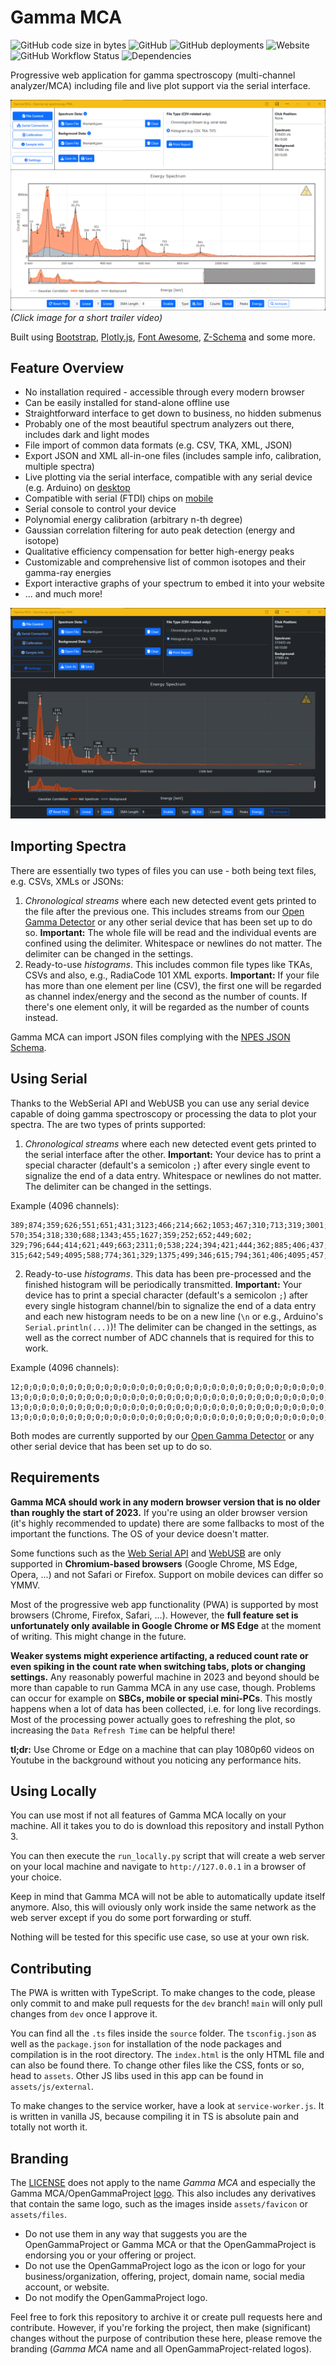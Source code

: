 # Gamma MCA

![GitHub code size in bytes](https://img.shields.io/github/languages/code-size/OpenGammaProject/Gamma-MCA?style=flat-square) ![GitHub](https://img.shields.io/github/license/OpenGammaProject/Gamma-MCA?style=flat-square) ![GitHub deployments](https://img.shields.io/github/deployments/OpenGammaProject/Gamma-MCA/github-pages?label=GitHub%20%20pages&style=flat-square) ![Website](https://img.shields.io/website?url=https%3A%2F%2Fspectrum.nuclearphoenix.xyz&style=flat-square)  ![GitHub Workflow Status](https://img.shields.io/github/actions/workflow/status/OpenGammaProject/Gamma-MCA/codeql.yml?label=CodeQL&style=flat-square) ![Dependencies](https://img.shields.io/librariesio/github/OpenGammaProject/Gamma-MCA?style=flat-square)



Progressive web application for gamma spectroscopy (multi-channel analyzer/MCA) including file and live plot support via the serial interface.

[![Example spectrum](docs/thumbnail.png)](https://www.youtube.com/watch?v=dkMhoUwDla0) _(Click image for a short trailer video)_

Built using [Bootstrap](https://github.com/twbs/bootstrap), [Plotly.js](https://github.com/plotly/plotly.js), [Font Awesome](https://github.com/FortAwesome/Font-Awesome), [Z-Schema](https://github.com/zaggino/z-schema) and some more.

## Feature Overview

* No installation required - accessible through every modern browser
* Can be easily installed for stand-alone offline use
* Straightforward interface to get down to business, no hidden submenus
* Probably one of the most beautiful spectrum analyzers out there, includes dark and light modes
* File import of common data formats (e.g. CSV, TKA, XML, JSON)
* Export JSON and XML all-in-one files (includes sample info, calibration, multiple spectra)
* Live plotting via the serial interface, compatible with any serial device (e.g. Arduino) on [desktop](https://caniuse.com/web-serial)
* Compatible with serial (FTDI) chips on [mobile](https://caniuse.com/webusb)
* Serial console to control your device
* Polynomial energy calibration (arbitrary n-th degree)
* Gaussian correlation filtering for auto peak detection (energy and isotope)
* Qualitative efficiency compensation for better high-energy peaks
* Customizable and comprehensive list of common isotopes and their gamma-ray energies
* Export interactive graphs of your spectrum to embed it into your website
* ... and much more!

![Example spectrum in dark mode](docs/thumbnail_dark.png)

## Importing Spectra

There are essentially two types of files you can use - both being text files, e.g. CSVs, XMLs or JSONs:

1. _Chronological streams_ where each new detected event gets printed to the file after the previous one. This includes streams from our [Open Gamma Detector](https://github.com/OpenGammaProject/Open-Gamma-Detector) or any other serial device that has been set up to do so. **Important:** The whole file will be read and the individual events are confined using the delimiter. Whitespace or newlines do not matter. The delimiter can be changed in the settings.
2. Ready-to-use _histograms_. This includes common file types like TKAs, CSVs and also, e.g., RadiaCode 101 XML exports. **Important:** If your file has more than one element per line (CSV), the first one will be regarded as channel index/energy and the second as the number of counts. If there's one element only, it will be regarded as the number of counts instead.

Gamma MCA can import JSON files complying with the [NPES JSON Schema](https://github.com/OpenGammaProject/NPES-JSON).

## Using Serial

Thanks to the WebSerial API and WebUSB you can use any serial device capable of doing gamma spectroscopy or processing the data to plot your spectra. The are two types of prints supported:

1. _Chronological streams_ where each new detected event gets printed to the serial interface after the other. **Important:** Your device has to print a special character (default's a semicolon `;`) after every single event to signalize the end of a data entry. Whitespace or newlines do not matter. The delimiter can be changed in the settings.

Example (4096 channels):

```text
389;874;359;626;551;651;431;3123;466;214;662;1053;467;310;713;319;3001;294;340;493;437;1836;388;
570;354;318;330;688;1343;455;1627;359;252;652;449;602;
329;796;644;414;621;449;663;2311;0;538;224;394;421;444;362;885;406;437;796;994;579;319;456;404;442;922;441;973;
315;642;549;4095;588;774;361;329;1375;499;346;615;794;361;406;4095;457;1028;468;311;321;285;435;514;585;633;670;
```

2. Ready-to-use _histograms_. This data has been pre-processed and the finished histogram will be periodically transmitted. **Important:** Your device has to print a special character (default's a semicolon `;`) after every single histogram channel/bin to signalize the end of a data entry and each new histogram needs to be on a new line (`\n` or e.g., Arduino's `Serial.println(...)`)! The delimiter can be changed in the settings, as well as the correct number of ADC channels that is required for this to work.

Example (4096 channels):

```text
12;0;0;0;0;0;0;0;0;0;0;0;0;0;0;0;0;0;0;0;0;0;0;0;0;0;0;0;0;0;0;0;0;0;0;0;0;0;0;0;0;0;0;0;0;0;0;0;0;0;0;0;0;0;0;0;0;0;0;0;0;0;0;0;0;0;0;0;0;0;0;0;0;0;0;0;0;0;0;0;0;0;0;0;0;0;0;0;0;0;0;0;0;0;0;0;0;0;0;0;0;0;0;0;0;0;0;0;0;0;0;0;0;0;0;0;0;0;0;0;0;0;0;0;0;0;0;0;0;0;0;0;0;0;0;0;0;0;0;0;0;0;0;0;0;0;0;0;0;0;0;0;1;1;1;0;0;0;0;0;0;0;0;0;0;0;0;0;0;0;0;0;0;0;0;0;0;0;0;0;0;0;0;0;0;0;0;0;0;0;1;1;0;0;0;0;0;0;0;0;0;0;0;0;3;0;3;0;4;1;1;0;2;1;1;0;0;1;1;1;1;2;1;0;2;0;0;1;2;1;0;0;0;2;1;1;1;0;1;1;0;1;1;0;0;1;0;1;0;1;0;3;3;1;0;2;0;0;1;2;1;0;0;0;1;2;1;1;0;0;1;0;0;3;0;1;2;0;0;0;0;0;2;0;0;3;2;1;0;0;2;2;0;1;2;1;1;3;3;0;0;1;2;0;0;2;1;2;2;1;2;5;2;0;3;2;1;3;3;3;0;3;2;3;1;3;0;5;4;6;3;0;2;3;1;1;1;4;0;4;3;2;2;3;1;4;3;5;3;5;4;4;4;1;8;3;1;4;2;4;1;4;4;2;2;6;3;2;1;2;1;5;3;2;2;3;3;4;3;2;4;3;3;4;5;1;3;3;5;4;1;5;3;1;4;5;3;2;4;1;6;2;3;2;2;4;4;1;2;1;2;7;3;2;4;0;3;1;2;2;5;2;1;2;3;4;2;6;2;1;2;2;2;3;1;5;5;5;1;3;2;3;5;3;2;4;1;3;2;2;2;0;2;3;0;3;2;3;4;2;4;4;0;2;0;3;3;3;3;2;0;1;1;2;4;4;3;1;2;0;2;2;3;4;1;4;1;1;1;3;2;1;5;4;0;1;0;2;0;3;1;2;5;0;0;0;4;5;3;1;2;0;2;6;3;2;2;2;4;0;0;1;2;3;5;4;2;3;0;2;2;2;3;1;0;0;0;1;2;1;0;1;2;3;1;3;2;2;0;4;0;4;7;0;1;0;3;1;1;1;1;2;1;0;1;2;1;2;1;1;2;0;3;3;0;2;3;0;1;2;2;0;2;0;0;3;2;1;2;0;0;0;0;2;4;1;0;2;1;1;1;1;3;3;1;2;3;4;0;3;4;0;1;1;1;1;0;0;1;2;1;3;0;1;3;0;2;0;0;0;0;0;0;1;2;2;1;2;0;1;0;1;1;3;3;1;1;1;0;2;2;1;1;1;0;0;1;0;0;2;2;1;1;1;1;2;0;2;0;2;1;2;0;1;1;0;0;0;0;0;0;1;1;0;1;0;2;2;2;0;0;2;2;2;1;0;3;2;1;0;1;1;2;1;2;1;1;1;1;0;2;0;1;2;0;0;1;0;0;0;1;0;3;0;0;1;0;1;1;2;1;0;0;0;2;0;0;1;1;1;0;2;0;0;1;0;0;3;0;1;0;1;0;2;0;0;3;1;1;1;0;2;1;0;1;0;0;0;1;0;1;2;0;0;1;0;0;0;1;0;0;0;0;0;0;0;0;0;0;1;1;1;0;3;1;0;2;0;2;0;0;1;0;2;1;0;0;0;0;0;1;2;0;0;0;0;2;0;2;1;1;1;1;0;0;0;1;2;0;0;0;0;1;0;2;0;0;0;0;0;0;0;0;0;1;0;0;0;1;2;3;0;0;0;0;0;0;0;0;1;0;1;0;0;0;0;0;0;0;0;1;0;0;0;1;0;1;1;0;1;0;0;0;0;0;1;0;0;0;0;0;0;0;1;2;0;0;0;1;1;0;0;1;1;0;0;0;0;0;0;1;1;0;0;1;0;1;0;0;0;0;0;1;0;0;1;0;0;0;0;0;0;0;0;0;0;0;0;1;0;0;0;0;0;0;0;0;2;1;0;0;0;0;0;0;1;0;0;0;0;0;0;0;0;0;0;0;1;0;0;0;0;1;1;0;0;0;0;0;0;0;0;0;0;0;0;0;0;0;0;0;0;1;0;1;1;1;0;1;0;0;0;0;0;0;0;1;0;0;1;0;0;0;0;0;0;0;0;0;0;0;0;1;0;0;0;1;0;1;0;0;0;0;0;0;0;0;0;0;0;0;0;0;0;0;0;1;0;0;0;0;0;0;1;0;1;0;1;1;0;0;0;0;0;0;0;0;1;2;1;0;1;0;0;0;0;0;0;0;1;0;0;0;1;0;0;0;0;1;0;1;0;0;0;0;0;0;0;0;0;0;3;0;0;0;1;0;0;1;0;0;1;0;0;0;0;0;1;1;0;0;1;0;0;0;0;0;0;0;0;0;0;0;0;0;0;0;0;0;0;1;1;0;0;0;0;0;0;0;0;0;1;0;0;0;0;0;0;0;0;0;0;1;0;0;0;0;0;0;0;0;0;0;0;0;0;0;0;0;0;0;0;0;0;0;1;0;0;0;0;0;0;0;0;0;0;0;2;0;0;0;0;0;0;0;1;0;0;1;0;0;0;0;0;0;0;0;0;0;0;1;0;0;0;0;0;0;0;0;0;0;0;0;0;0;0;0;0;0;0;0;0;0;0;0;0;0;0;0;1;0;0;0;0;0;0;0;0;0;0;1;0;0;0;0;0;0;0;0;0;0;0;1;0;0;0;0;0;0;1;0;0;0;0;0;1;0;1;0;0;0;0;0;0;0;0;0;0;0;0;0;0;0;0;0;1;0;0;0;0;1;0;0;0;0;0;0;0;0;0;0;0;0;1;1;0;0;1;0;1;0;0;0;0;0;0;0;0;0;0;0;0;0;1;0;0;0;0;0;0;0;0;0;0;0;0;0;0;0;0;0;0;0;0;0;0;0;0;1;0;0;0;0;0;0;1;0;0;0;0;0;0;0;0;0;0;1;0;0;0;0;0;0;0;1;0;0;0;0;0;0;0;0;0;0;0;0;1;0;0;0;0;0;0;0;0;0;0;0;0;0;0;0;0;0;0;0;0;0;0;0;0;0;0;0;0;0;0;0;1;0;0;1;0;0;0;0;1;0;0;0;0;0;0;0;0;0;0;0;1;0;0;0;0;0;1;0;0;0;0;0;0;0;0;0;0;0;0;0;0;0;0;0;1;0;0;0;0;0;0;0;0;1;0;0;0;0;0;0;0;0;0;0;0;0;0;0;0;0;0;0;0;0;0;0;2;1;0;0;0;1;0;0;0;0;0;0;0;0;0;0;0;1;0;0;0;1;0;0;0;0;0;0;0;0;0;0;0;0;0;0;0;0;0;0;0;0;0;0;0;0;0;0;0;1;0;0;0;0;0;0;0;0;0;0;0;0;0;0;0;0;0;0;0;0;1;0;0;0;1;0;0;0;1;0;0;0;0;0;0;0;0;0;0;0;0;1;0;0;0;0;0;0;0;0;0;0;0;0;0;0;0;0;0;0;0;0;1;0;0;0;0;0;0;0;0;0;0;0;0;0;0;0;0;1;0;0;0;0;0;0;0;0;0;0;0;0;0;0;0;0;0;0;0;0;0;0;0;0;0;0;0;0;0;0;0;0;0;0;0;0;0;0;0;0;0;0;0;0;0;0;0;0;1;0;0;0;0;0;0;0;0;0;1;0;0;0;0;0;0;0;0;0;0;0;0;0;0;0;0;0;0;0;0;0;0;0;0;0;0;0;0;0;0;0;0;0;0;0;0;0;0;0;0;0;0;0;0;0;0;0;0;1;1;0;1;0;0;1;0;0;0;0;0;0;0;0;0;0;0;0;0;0;0;0;0;0;0;0;1;0;0;0;0;0;0;0;0;0;0;0;0;0;0;0;0;0;0;0;0;0;0;0;0;0;0;0;0;0;0;0;0;0;0;0;1;0;0;0;0;1;0;0;0;0;0;0;0;0;0;0;0;0;0;0;0;1;0;0;0;0;0;0;0;0;0;0;0;0;0;0;0;0;0;0;0;0;0;0;0;0;0;0;0;2;0;0;0;0;0;0;0;0;0;0;0;0;0;0;0;0;0;0;0;0;0;0;0;0;0;0;0;0;0;0;0;0;0;0;0;0;0;1;0;0;0;0;0;0;1;0;0;0;0;0;0;0;0;0;0;0;0;0;1;0;0;0;0;0;0;0;1;0;0;1;0;0;0;0;0;0;0;0;0;0;0;0;0;0;0;0;0;0;0;0;0;0;0;0;0;0;1;0;0;0;0;0;0;0;0;0;0;0;0;0;0;0;0;0;0;0;0;0;0;0;0;0;0;0;0;0;0;0;0;0;0;0;0;0;0;0;0;0;1;0;0;0;0;0;0;0;0;0;0;0;0;0;0;0;0;0;0;0;0;0;0;0;0;0;0;0;0;0;0;0;0;0;0;0;0;0;0;0;0;0;0;0;0;0;0;0;0;0;0;0;0;0;0;0;0;0;0;0;0;0;0;0;0;0;0;0;0;0;0;0;0;0;0;0;0;0;0;0;0;0;0;0;0;0;0;0;0;0;0;1;0;0;0;0;0;0;0;0;0;0;0;0;0;0;0;0;0;0;0;0;1;0;0;0;0;0;0;0;0;0;0;0;0;0;0;0;0;0;0;0;0;0;0;0;0;0;0;0;0;0;0;0;0;0;0;0;0;0;1;0;0;0;0;0;0;0;0;0;0;0;0;0;0;0;0;0;1;0;0;0;1;0;0;0;0;0;0;0;0;0;0;0;0;0;0;0;0;0;0;0;0;0;1;0;0;0;0;0;0;0;0;0;0;0;0;0;0;0;0;0;0;1;0;0;0;0;0;0;0;0;0;1;0;0;0;0;0;0;0;0;0;0;0;0;0;0;0;0;0;0;0;0;0;1;0;1;0;0;0;0;0;0;0;0;0;0;0;0;0;0;0;0;0;0;0;0;0;0;0;0;0;0;0;0;0;0;0;0;0;0;0;0;0;0;0;0;0;0;0;0;0;0;0;0;0;0;0;0;0;0;0;0;0;0;0;0;1;0;0;0;0;0;0;0;0;0;0;0;0;0;0;0;0;0;0;0;0;0;0;0;0;0;0;0;0;0;0;0;0;0;0;0;0;0;0;0;0;1;0;0;0;0;0;0;0;0;0;0;0;0;0;0;0;0;0;0;0;0;0;0;0;0;0;0;0;0;0;0;0;0;0;0;0;0;0;0;1;0;0;0;0;0;0;0;0;0;0;0;0;0;0;0;0;0;0;0;0;0;0;0;0;0;0;0;0;0;0;0;0;0;0;0;0;0;0;0;0;0;0;0;0;0;0;0;0;1;0;0;0;0;0;0;0;0;0;0;0;0;0;0;0;0;1;0;0;0;0;0;0;0;0;0;0;0;0;0;0;0;0;0;0;0;0;0;0;0;0;1;0;0;0;0;0;0;1;0;0;0;0;0;0;0;0;0;0;0;0;0;0;0;0;0;0;0;0;0;0;0;0;0;0;0;0;0;0;0;0;0;1;0;0;0;0;0;0;0;0;0;0;0;0;0;0;0;0;0;0;0;0;0;0;0;0;0;0;0;0;0;0;0;0;0;0;0;0;0;0;0;0;0;0;0;0;0;0;0;0;0;0;0;0;0;0;0;0;0;0;0;0;0;0;0;0;0;0;0;0;0;0;0;0;0;0;0;0;0;0;0;0;0;1;0;0;0;0;0;0;0;0;0;0;0;0;0;0;0;0;0;0;0;0;0;0;0;0;0;0;0;0;0;0;0;0;0;0;0;0;0;0;0;0;0;0;0;0;0;0;0;0;0;0;0;0;0;0;0;0;0;0;0;0;0;0;0;0;0;0;0;0;0;0;0;0;0;0;0;0;0;0;0;0;1;0;0;0;0;0;0;0;0;0;0;0;1;0;0;0;0;0;0;0;0;0;0;0;0;0;0;0;0;0;0;0;0;0;0;0;0;0;0;0;0;0;0;0;0;0;0;0;1;0;0;0;0;0;0;0;0;0;0;0;0;0;0;0;0;0;0;0;0;0;0;0;0;0;0;0;0;0;0;0;0;0;0;0;0;0;0;0;0;0;0;0;0;0;0;0;0;0;0;0;0;0;0;0;0;0;0;0;0;0;0;0;0;0;0;0;0;0;0;0;0;0;0;0;0;0;0;0;0;0;0;0;0;0;0;0;0;0;0;0;0;0;0;0;0;0;0;0;0;0;0;0;0;0;0;0;0;0;0;0;0;0;0;0;0;0;0;0;0;0;0;0;0;0;0;0;0;0;0;0;0;0;0;0;0;0;0;0;0;0;0;0;0;0;0;0;0;0;0;0;0;0;0;0;0;0;1;0;0;0;0;0;0;0;0;0;0;0;0;0;0;1;0;0;0;0;0;0;0;0;0;0;0;0;0;0;0;0;0;0;0;0;0;0;0;0;0;0;0;0;0;0;0;0;0;0;0;0;0;1;0;0;0;0;0;0;0;0;0;0;0;0;0;0;0;0;0;0;0;0;0;0;0;0;0;0;0;0;0;1;0;0;0;0;0;0;0;0;0;0;0;0;0;0;0;0;0;0;0;0;0;0;0;0;0;1;0;0;0;0;0;0;0;0;0;0;1;0;0;0;0;0;0;0;0;0;0;0;0;0;0;0;0;0;0;0;0;0;0;0;0;0;0;0;0;0;0;0;0;0;0;0;0;0;0;0;0;0;0;0;0;0;0;0;0;0;0;0;0;0;0;0;0;0;0;0;0;0;0;0;0;0;0;0;0;0;0;0;0;0;0;0;0;0;0;0;0;0;0;0;0;0;0;0;0;0;0;0;0;0;0;0;0;0;0;0;0;0;0;0;0;0;0;0;0;0;0;2;0;0;0;0;0;0;0;0;0;0;0;0;0;0;0;0;0;0;0;0;0;0;0;0;0;0;0;0;0;0;0;0;0;0;0;0;0;0;0;0;0;0;0;0;0;0;0;0;0;0;0;0;0;0;0;0;0;0;0;0;0;0;0;0;0;0;0;0;0;0;0;0;0;0;0;0;0;0;0;0;0;0;0;0;0;0;0;0;0;0;0;0;0;0;0;0;0;0;0;0;0;0;0;0;0;0;0;0;0;1;0;0;0;0;0;0;0;0;0;0;0;0;0;0;0;0;0;0;0;0;0;0;0;0;0;0;0;0;0;0;0;0;0;0;0;0;0;0;0;0;0;0;0;0;0;0;0;0;0;0;0;0;0;0;0;0;0;0;0;0;0;0;0;0;0;0;0;0;0;0;0;0;0;0;0;0;0;0;0;0;0;0;0;0;0;0;0;0;0;0;0;0;0;0;0;0;0;0;0;0;0;0;0;0;0;0;0;0;0;0;0;0;0;0;0;0;0;0;0;0;0;0;0;0;0;0;0;0;0;0;0;0;0;0;0;0;0;0;0;0;0;0;0;0;0;0;0;0;0;0;0;0;0;0;0;0;0;0;0;0;0;0;0;0;0;0;0;0;0;0;0;0;0;0;0;0;0;0;0;0;0;0;0;0;0;0;0;0;0;0;0;0;0;0;0;0;0;0;0;0;0;0;0;0;0;0;0;0;0;0;0;0;0;0;0;0;0;0;0;0;0;0;0;0;0;0;0;0;0;0;0;0;0;0;0;0;0;0;0;0;0;0;0;0;0;0;0;0;0;0;0;0;0;0;0;0;0;0;0;0;0;0;0;0;0;0;0;0;0;0;0;0;0;0;0;0;0;0;0;0;0;0;0;0;0;0;0;0;0;0;0;0;0;0;0;0;0;0;0;0;0;0;0;0;0;0;0;0;0;0;0;0;0;0;0;0;0;0;0;0;0;0;0;0;0;0;0;0;0;0;0;0;0;0;0;0;0;0;0;0;0;0;0;0;0;0;0;0;0;0;0;0;0;0;0;0;0;0;0;0;0;0;0;0;0;0;0;0;0;0;0;0;0;0;0;0;0;0;0;0;0;0;0;0;0;0;0;0;0;0;0;0;0;0;0;0;0;0;0;0;0;0;0;0;0;0;0;0;0;0;0;0;0;0;0;0;0;0;0;0;0;0;0;0;0;0;0;0;0;0;0;0;0;0;0;0;0;0;0;0;0;0;0;0;0;0;0;0;0;0;0;0;0;0;0;0;0;0;0;0;0;0;0;0;0;0;0;0;0;0;0;0;0;0;0;0;0;0;0;0;0;0;0;0;0;0;0;0;0;0;0;0;0;0;0;0;0;0;0;0;0;0;0;0;0;0;0;0;0;0;0;0;0;0;0;0;0;0;0;0;0;0;0;0;0;0;0;0;0;0;0;0;0;0;0;0;0;0;0;0;0;0;0;0;0;0;0;0;0;0;0;0;0;0;0;0;0;0;0;0;0;0;0;0;0;0;0;0;0;0;0;0;0;0;0;0;0;0;0;0;0;0;0;0;0;0;0;0;0;0;0;0;0;0;0;0;0;0;0;0;0;0;0;0;0;0;0;0;0;0;0;0;0;0;0;0;0;0;0;0;0;0;0;0;0;0;0;0;0;0;0;0;0;0;0;0;0;0;0;0;0;0;0;0;0;0;0;0;0;0;0;0;0;0;0;0;0;0;0;0;0;0;0;0;0;0;0;0;0;0;0;0;0;0;0;0;0;0;0;0;0;0;0;0;0;0;0;0;0;0;0;0;0;0;0;0;0;0;0;0;0;0;0;0;0;0;0;0;0;0;0;0;0;0;0;0;0;0;0;0;0;0;0;0;0;0;0;0;0;0;0;0;0;0;0;0;0;0;0;0;0;0;0;0;0;0;0;0;0;0;0;0;0;0;0;0;0;0;1;0;0;0;0;0;0;0;0;0;0;0;0;0;0;0;0;0;0;0;0;0;0;0;0;0;0;0;0;0;0;0;0;0;0;0;0;0;0;0;0;0;0;0;0;0;0;0;0;0;0;0;0;0;0;0;0;0;0;0;0;0;0;0;0;0;0;0;0;0;0;0;0;0;0;0;0;0;0;0;0;0;0;0;0;0;0;0;0;0;0;0;0;0;0;0;0;0;0;0;0;0;0;4;
13;0;0;0;0;0;0;0;0;0;0;0;0;0;0;0;0;0;0;0;0;0;0;0;0;0;0;0;0;0;0;0;0;0;0;0;0;0;0;0;0;0;0;0;0;0;0;0;0;0;0;0;0;0;0;0;0;0;0;0;0;0;0;0;0;0;0;0;0;0;0;0;0;0;0;0;0;0;0;0;0;0;0;0;0;0;0;0;0;0;0;0;0;0;0;0;0;0;0;0;0;0;0;0;0;0;0;0;0;0;0;0;0;0;0;0;0;0;0;0;0;0;0;0;0;0;0;0;0;0;0;0;0;0;0;0;0;0;0;0;0;0;0;0;0;0;0;0;0;0;0;0;1;1;1;0;0;0;0;0;0;0;0;0;0;0;0;0;0;0;0;0;0;0;0;0;0;0;0;0;0;0;0;0;0;0;0;0;0;0;1;1;0;0;0;0;0;0;0;0;0;0;0;0;3;0;3;0;4;1;1;0;2;1;1;0;0;1;1;1;1;2;1;0;2;0;0;1;2;1;0;0;0;2;1;1;1;0;1;1;0;1;1;0;0;1;0;1;0;1;0;3;3;1;0;2;0;0;1;2;1;0;0;0;1;2;1;1;0;0;1;0;0;3;0;1;2;0;0;0;0;0;3;0;0;3;2;1;0;0;2;2;0;1;2;1;1;4;3;0;0;1;2;0;0;2;1;2;3;1;2;5;2;0;3;2;1;3;3;3;0;3;2;3;1;3;0;5;4;6;3;0;2;3;1;1;1;4;0;4;3;2;2;3;1;4;3;5;3;5;4;4;4;1;8;3;1;4;2;4;1;4;4;2;2;7;3;2;1;2;1;5;3;2;2;3;3;4;3;2;4;3;3;4;5;1;3;3;5;4;1;5;3;1;4;5;3;2;4;1;6;2;3;2;3;4;4;1;2;1;2;8;3;2;4;0;3;1;2;2;5;2;1;2;3;4;2;6;2;1;2;2;2;3;1;5;5;5;1;3;3;3;5;3;2;4;1;3;2;2;2;0;2;3;0;3;2;3;4;2;4;4;0;2;0;3;3;3;3;2;1;1;1;2;4;4;3;1;2;0;2;2;3;4;1;4;1;1;1;3;2;1;5;4;0;1;0;2;0;3;1;2;5;0;0;0;4;5;3;3;2;0;2;6;3;2;2;2;4;0;0;1;2;3;5;4;2;3;0;2;2;2;3;1;0;0;0;1;2;1;0;1;2;3;1;3;2;2;0;4;0;4;8;0;1;0;3;1;1;1;1;2;1;0;1;2;2;2;1;1;2;0;3;3;0;2;3;0;2;2;2;0;2;0;0;3;2;1;2;0;0;0;0;2;4;1;0;2;1;1;1;1;3;3;1;2;3;4;0;3;4;0;1;1;1;1;0;0;1;2;1;3;0;1;3;0;2;0;0;0;0;0;0;1;2;2;1;2;0;1;0;1;1;3;3;1;1;1;0;2;2;1;1;1;0;0;1;0;0;2;2;1;1;1;1;2;0;2;0;2;1;2;0;1;1;0;0;0;0;0;0;1;1;0;1;0;2;2;2;0;0;2;2;2;1;0;3;2;1;0;1;1;2;1;2;1;1;1;1;0;2;0;1;2;0;0;1;0;0;0;1;0;3;0;0;1;0;1;1;2;1;0;0;0;2;0;0;1;1;1;0;2;0;0;1;0;0;3;0;1;0;1;0;2;0;0;3;1;1;1;0;2;1;0;1;0;0;0;1;0;1;2;0;0;1;0;0;0;1;0;0;0;0;0;0;0;0;0;0;1;1;1;0;3;1;0;2;0;2;0;0;1;0;2;1;0;0;0;0;0;1;2;0;0;0;0;3;0;2;1;1;1;1;0;0;0;1;2;0;0;0;0;1;0;2;0;0;0;0;0;0;0;0;0;1;0;0;0;1;2;3;0;0;0;0;0;0;0;0;1;0;1;0;0;0;0;0;0;0;0;1;0;0;0;1;0;1;1;0;1;0;0;0;0;0;1;0;0;0;0;0;0;0;1;2;0;0;0;1;1;0;0;1;1;0;0;0;0;0;0;1;1;0;0;1;0;1;0;0;0;0;0;1;0;0;1;0;0;0;0;0;0;0;0;0;0;0;0;1;0;0;0;0;0;0;0;0;2;1;0;0;0;0;0;0;1;0;0;0;0;0;0;0;0;0;0;0;1;0;0;0;0;1;1;0;0;0;0;0;0;0;0;0;0;1;0;0;0;0;0;0;0;1;0;1;1;1;0;1;0;0;0;0;0;0;0;1;0;0;1;0;0;0;0;0;0;0;0;0;0;0;0;1;0;0;0;1;0;1;0;0;0;0;0;0;0;0;0;0;0;0;0;0;0;0;0;1;0;0;0;0;0;0;1;0;1;0;1;1;0;0;0;0;0;0;0;0;1;2;1;0;1;0;0;0;0;0;0;0;1;0;0;0;1;0;0;0;0;1;0;1;0;0;0;0;0;0;0;0;0;0;3;0;0;0;1;0;0;1;0;0;1;0;0;0;0;0;1;1;0;0;1;0;0;0;0;0;0;0;0;0;0;0;0;0;0;0;0;0;0;1;1;0;0;0;0;0;0;0;0;0;1;0;0;0;0;0;0;0;0;0;0;1;0;0;0;0;0;0;0;0;0;0;0;0;0;0;0;0;0;0;0;0;0;0;1;0;0;0;0;0;1;0;0;0;0;0;2;0;0;0;0;0;0;0;1;0;0;1;0;0;0;0;0;0;0;0;0;0;0;1;0;0;0;0;0;0;0;0;0;0;0;0;0;0;0;0;0;0;0;0;0;0;0;0;0;0;0;0;1;0;0;0;0;0;0;0;0;0;0;1;0;0;0;0;0;0;0;0;0;0;0;1;0;0;0;0;0;0;1;0;0;0;0;0;1;0;1;0;0;0;0;0;0;0;0;0;0;0;0;0;0;0;0;0;1;0;0;0;0;1;0;0;0;0;0;0;0;0;0;0;0;0;1;1;0;0;1;0;1;0;0;0;0;0;0;0;0;0;0;0;0;0;1;0;0;0;0;0;0;0;0;0;0;0;0;0;0;0;0;0;0;0;0;0;0;0;0;1;0;0;0;0;0;0;1;0;0;0;0;0;0;0;0;0;0;1;0;0;0;0;0;0;0;1;0;0;0;0;0;0;0;0;0;0;0;0;1;0;0;0;0;0;0;0;0;0;0;0;0;0;0;0;0;0;0;0;0;0;0;0;0;0;0;0;0;0;0;0;1;0;0;1;0;0;0;0;1;0;0;0;0;0;0;0;0;0;0;0;1;0;0;0;0;0;1;1;0;0;0;0;0;0;0;0;0;0;0;0;0;0;0;0;1;0;0;0;0;0;0;0;0;1;0;0;0;0;0;0;0;0;0;0;0;0;0;0;0;0;0;0;0;0;0;0;2;1;0;0;0;1;0;0;0;0;0;0;0;0;0;0;0;1;0;0;0;1;0;0;0;0;0;0;0;0;0;0;0;0;0;0;0;0;0;0;0;0;0;0;0;0;0;0;0;1;0;0;0;0;0;0;0;0;0;0;0;0;0;0;0;0;0;0;0;0;1;0;0;0;1;0;0;0;1;0;0;0;0;0;0;0;0;0;0;0;0;1;0;0;0;0;0;0;0;0;0;0;0;0;0;0;0;0;0;0;0;0;1;0;0;0;0;0;0;0;0;0;0;0;0;0;0;0;0;1;0;0;0;0;0;0;0;0;0;0;0;0;0;0;0;0;0;0;0;0;0;0;0;0;0;0;0;0;0;0;0;0;0;0;0;0;0;0;0;0;0;0;0;0;0;0;0;0;1;0;0;0;0;0;0;0;0;0;1;0;0;0;0;0;0;0;0;0;0;0;0;0;0;0;0;0;0;0;0;0;0;0;0;0;0;0;0;0;0;0;0;0;0;0;0;0;0;0;0;0;0;0;0;0;0;0;0;1;1;0;1;0;0;1;0;0;0;0;0;0;0;0;0;0;0;0;0;0;0;0;0;0;0;0;1;0;0;0;0;0;0;0;0;0;0;0;0;0;0;0;0;0;0;0;0;0;0;0;0;0;0;0;0;0;0;0;0;0;0;0;1;0;0;0;0;1;0;0;0;0;0;0;0;0;0;0;0;0;0;0;0;1;0;0;0;0;0;0;0;0;0;0;0;0;0;0;0;0;0;0;0;0;0;0;0;0;0;0;0;2;0;0;0;0;0;0;0;0;0;0;0;0;0;0;0;0;0;0;0;0;0;0;0;0;0;0;0;0;0;0;0;0;0;0;0;0;0;1;0;0;0;0;0;0;1;0;0;0;0;0;0;0;0;0;0;0;0;0;1;0;0;0;0;0;0;0;1;0;0;1;0;0;0;0;0;0;0;0;0;0;0;0;0;0;0;0;0;0;0;0;0;0;0;0;0;0;1;0;0;0;0;0;0;0;0;0;0;0;0;0;0;0;0;0;0;0;0;0;0;0;0;0;0;0;0;0;0;0;0;0;0;0;0;0;0;0;0;0;1;0;0;0;0;0;0;0;0;0;0;0;0;0;0;0;0;0;0;0;0;0;0;0;0;0;0;0;0;0;0;0;0;0;0;0;0;0;0;0;0;0;0;0;0;0;0;0;0;0;0;0;0;0;0;0;0;0;0;0;0;0;0;0;0;0;0;0;0;0;0;0;0;0;0;0;0;0;0;0;0;0;0;0;0;0;0;0;0;0;0;1;0;0;0;0;0;0;0;0;0;0;0;0;0;0;0;0;0;0;0;0;1;0;0;0;0;0;0;0;0;0;0;0;0;0;0;0;0;0;0;0;0;0;0;0;0;0;0;0;0;0;0;0;0;0;0;0;0;0;1;0;0;0;0;0;0;0;0;0;0;0;0;0;0;0;0;0;1;0;0;0;1;0;0;0;0;0;0;0;0;0;0;0;0;0;0;0;0;0;0;0;0;0;1;0;0;0;0;0;0;0;0;0;0;0;0;0;0;0;0;0;0;1;0;0;0;0;0;0;0;0;0;1;0;0;0;0;0;0;0;0;0;0;0;0;0;0;0;0;0;0;0;0;0;1;0;1;0;0;0;0;0;0;0;0;0;0;0;0;0;0;0;0;0;0;0;0;0;0;0;0;0;0;0;0;0;0;0;0;0;0;0;0;0;0;0;0;0;0;0;0;0;0;0;0;0;0;0;0;0;0;0;0;0;0;0;0;1;0;0;0;0;0;0;0;0;0;0;0;0;0;0;0;0;0;0;0;0;0;0;0;0;0;0;0;0;0;0;1;0;0;0;0;0;0;0;0;0;1;0;0;0;0;0;0;0;0;0;0;0;0;0;0;0;0;0;0;0;0;0;0;0;0;0;0;0;0;0;0;0;0;0;0;0;0;0;0;1;0;0;0;0;0;0;0;0;0;0;0;0;0;0;0;0;0;0;0;0;0;0;0;0;0;0;0;0;0;0;0;0;0;0;0;0;0;0;0;0;0;0;0;0;0;0;0;0;1;0;0;0;0;0;0;0;0;0;0;0;0;0;0;0;0;1;0;0;0;0;0;0;0;0;0;0;0;0;0;0;0;0;0;0;0;0;0;0;0;0;1;0;0;0;0;0;0;1;0;0;0;0;0;0;0;0;0;0;0;0;0;0;0;0;0;0;0;0;0;0;0;0;0;0;0;0;0;0;1;0;0;1;0;0;0;0;0;0;0;0;0;0;0;0;0;0;0;0;0;0;0;0;0;0;0;0;0;0;0;0;0;0;0;0;0;0;0;0;0;0;0;0;0;0;0;0;0;0;0;0;0;0;0;0;0;0;0;0;0;0;0;0;0;0;0;0;0;0;0;0;0;0;0;0;0;0;0;0;0;0;0;0;0;1;0;0;0;0;0;0;0;0;0;0;0;0;0;0;0;0;0;0;0;0;0;0;0;0;0;0;0;0;0;0;0;0;0;0;0;0;0;0;0;0;0;0;0;0;0;0;0;0;0;0;0;0;0;0;0;0;0;0;0;0;0;0;0;0;0;0;0;0;0;0;0;0;0;0;0;0;0;0;0;0;1;0;0;0;0;0;0;0;0;0;0;0;1;0;0;0;0;0;0;0;0;0;0;0;0;0;0;0;0;0;0;0;0;0;0;0;0;0;0;0;0;0;0;0;0;0;0;0;1;0;0;0;0;0;0;0;0;0;0;0;0;0;0;0;0;0;0;0;0;0;0;0;0;0;0;0;0;0;0;0;0;0;0;0;0;0;0;0;0;0;0;0;0;0;0;0;0;0;0;0;0;0;0;0;0;0;0;0;0;0;0;0;0;0;0;0;0;0;0;0;0;0;0;0;0;0;0;0;0;0;0;0;0;0;0;0;0;0;0;0;0;0;0;0;0;0;0;0;0;0;0;0;0;0;0;0;0;0;0;0;0;0;0;0;0;0;0;0;0;0;0;0;0;0;0;0;0;0;0;0;0;0;0;0;0;0;0;0;0;0;0;0;0;0;0;0;0;0;0;0;0;0;0;0;0;0;1;0;0;0;0;0;0;0;0;0;0;0;0;0;0;1;0;0;0;0;0;0;0;0;0;0;0;0;0;0;0;0;0;0;0;0;0;0;0;0;0;0;0;0;0;0;0;0;0;0;0;0;0;1;0;0;0;0;0;0;0;0;0;0;0;0;0;0;0;0;0;0;0;0;0;0;0;0;0;0;0;0;0;1;0;0;0;0;0;0;0;0;0;0;0;0;0;0;0;0;0;0;0;0;0;0;0;0;0;1;0;0;0;0;0;0;0;0;0;0;1;0;0;0;0;0;0;0;0;0;0;0;0;0;0;0;0;0;0;0;0;0;0;0;0;0;0;0;0;0;0;0;0;0;0;0;0;0;0;0;0;0;0;0;0;0;0;0;0;0;0;0;0;0;0;0;0;0;0;0;0;0;0;0;0;0;0;0;0;0;0;0;0;0;0;0;0;0;0;0;0;0;0;0;0;0;0;0;0;0;0;0;0;0;0;0;0;0;0;0;0;0;0;0;0;0;0;0;0;0;0;2;0;0;0;0;0;0;0;0;0;0;0;0;0;0;0;0;0;0;0;0;0;0;0;0;0;0;0;0;0;0;0;0;0;0;0;0;0;0;0;0;0;0;0;0;0;0;0;0;0;0;0;0;0;0;0;0;0;0;0;0;0;0;0;0;0;0;0;0;0;0;0;0;0;0;0;0;0;0;0;0;0;0;0;0;0;0;0;0;0;0;0;0;0;0;0;0;0;0;0;0;0;0;0;0;0;0;0;0;0;1;0;0;0;0;0;0;0;0;0;0;0;0;0;0;0;0;0;0;0;0;0;0;0;0;0;0;0;0;0;0;0;0;0;0;0;0;0;0;0;0;0;0;0;0;0;0;0;0;0;0;0;0;0;0;0;0;0;0;0;0;0;0;0;0;0;0;0;0;0;0;0;0;0;0;0;0;0;0;0;0;0;0;0;0;0;0;0;0;0;0;0;0;0;0;0;0;0;0;0;0;0;0;0;0;0;0;0;0;0;0;0;0;0;0;0;0;0;0;0;0;0;0;0;0;0;0;0;0;0;0;0;0;0;0;0;0;0;0;0;0;0;0;0;0;0;0;0;0;0;0;0;0;0;0;0;0;0;0;0;0;0;0;0;0;0;0;0;0;0;0;0;0;0;0;0;0;0;0;0;0;0;0;0;0;0;0;0;0;0;0;0;0;0;0;0;0;0;0;0;0;0;0;0;0;0;0;0;0;0;0;0;0;0;0;0;0;0;0;0;0;0;0;0;0;0;0;0;0;0;0;0;0;0;0;0;0;0;0;0;0;0;0;0;0;0;0;0;0;0;0;0;0;0;0;0;0;0;0;0;0;0;0;0;0;0;0;0;0;0;0;0;0;0;0;0;0;0;0;0;0;0;0;0;0;0;0;0;0;0;0;0;0;0;0;0;0;0;0;0;0;0;0;0;0;0;0;0;0;0;0;0;0;0;0;0;0;0;0;0;0;0;0;0;0;0;0;0;0;0;0;0;0;0;0;0;0;0;0;0;0;0;0;0;0;0;0;0;0;0;0;0;0;0;0;0;0;0;0;0;0;0;0;0;0;0;0;0;0;0;0;0;0;0;0;0;0;0;0;0;0;0;0;0;0;0;0;0;0;0;0;0;0;0;0;0;0;0;0;0;0;0;0;0;0;0;0;0;0;0;0;0;0;0;0;0;0;0;0;0;0;0;0;0;0;0;0;0;0;0;0;0;0;0;0;0;0;0;0;0;0;0;0;0;0;0;0;0;0;0;0;0;0;0;0;0;0;0;0;0;0;0;0;0;0;0;0;0;0;0;0;0;0;0;0;0;0;0;0;0;0;0;0;0;0;0;0;0;0;0;0;0;0;0;0;0;0;0;0;0;0;0;0;0;0;0;0;0;0;0;0;0;0;0;0;0;0;0;0;0;0;0;0;0;0;0;0;0;0;0;0;0;0;0;0;0;0;0;0;0;0;0;0;0;0;0;0;0;0;0;0;0;0;0;0;0;0;0;0;0;0;0;0;0;0;0;0;0;0;0;0;0;0;0;0;0;0;0;0;0;0;0;0;0;0;0;0;0;0;0;0;0;0;0;0;0;0;0;0;0;0;0;0;0;0;0;0;0;0;0;0;0;0;0;0;0;0;0;0;0;0;0;0;0;0;0;0;0;0;0;0;0;0;0;0;0;0;0;0;0;0;0;0;0;0;0;0;0;0;0;0;0;0;0;0;0;0;0;0;0;0;0;0;0;0;0;0;0;0;0;0;0;0;0;0;0;0;0;0;0;0;0;0;0;0;0;0;0;0;0;0;0;0;0;0;0;0;0;0;0;0;0;0;0;0;0;0;0;0;0;0;0;0;0;0;0;0;0;0;0;0;0;0;0;0;0;0;0;0;0;0;0;0;0;0;0;0;0;0;0;0;0;0;0;0;0;0;0;0;0;0;0;0;0;0;0;0;0;0;1;0;0;0;0;0;0;0;0;0;0;0;0;0;0;0;0;0;0;0;0;0;0;0;0;0;0;0;0;0;0;0;0;0;0;0;0;0;0;0;0;0;0;0;0;0;0;0;0;0;0;0;0;0;0;0;0;0;0;0;0;0;0;0;0;0;0;0;0;0;0;0;0;0;0;0;0;0;0;0;0;0;0;0;0;0;0;0;0;0;0;0;0;0;0;0;0;0;0;0;0;0;0;4;
13;0;0;0;0;0;0;0;0;0;0;0;0;0;0;0;0;0;0;0;0;0;0;0;0;0;0;0;0;0;0;0;0;0;0;0;0;0;0;0;0;0;0;0;0;0;0;0;0;0;0;0;0;0;0;0;0;0;0;0;0;0;0;0;0;0;0;0;0;0;0;0;0;0;0;0;0;0;0;0;0;0;0;0;0;0;0;0;0;0;0;0;0;0;0;0;0;0;0;0;0;0;0;0;0;0;0;0;0;0;0;0;0;0;0;0;0;0;0;0;0;0;0;0;0;0;0;0;0;0;0;0;0;0;0;0;0;0;0;0;0;0;0;0;0;0;0;0;0;0;0;0;1;1;1;0;0;0;0;1;0;0;0;0;0;0;0;0;0;0;0;0;0;0;0;0;0;0;0;0;0;0;0;0;0;0;0;0;0;0;1;1;0;0;0;0;0;0;0;0;0;0;0;0;3;1;3;0;4;1;1;0;2;1;1;0;0;1;1;1;1;2;1;0;2;0;0;1;2;1;0;0;0;2;1;1;1;1;1;1;0;1;2;0;0;1;0;1;0;1;0;3;3;1;0;2;0;0;2;2;1;0;0;0;1;2;1;1;0;0;1;0;0;3;0;1;2;0;0;0;0;0;3;0;0;3;2;1;0;0;2;2;1;1;2;1;1;4;3;1;1;1;3;0;1;2;1;2;3;1;2;5;2;0;3;2;1;4;3;3;0;3;2;3;1;3;0;5;4;6;4;0;2;3;1;1;1;4;0;4;3;2;2;3;1;4;3;5;3;5;5;4;4;1;8;3;1;4;2;4;2;5;4;2;2;7;3;2;1;2;2;5;3;2;2;3;3;4;3;2;4;3;3;4;5;1;3;3;5;4;1;5;3;1;4;5;3;2;4;1;6;3;3;2;3;4;4;1;2;1;2;8;3;2;4;0;4;1;2;2;5;2;1;2;3;4;2;7;2;2;2;2;2;3;1;5;5;5;1;3;3;4;5;3;2;4;1;3;2;2;2;0;2;3;0;3;2;4;4;2;4;4;0;2;0;3;3;3;3;3;1;1;1;2;4;4;3;1;3;0;2;2;3;4;1;4;1;1;1;3;2;1;5;4;0;1;0;2;0;3;1;2;5;0;0;0;4;5;3;3;2;0;2;6;3;2;2;2;4;0;0;1;2;3;5;4;2;3;0;2;2;3;3;1;0;0;0;1;2;1;0;1;2;3;1;3;2;3;0;4;0;4;8;0;1;0;3;1;1;1;1;2;1;0;1;2;2;2;1;1;2;0;3;3;0;3;3;0;2;2;2;0;2;0;0;3;2;2;2;0;0;0;0;2;4;1;0;2;1;2;1;1;3;3;1;2;3;4;0;3;4;0;1;1;1;1;0;0;1;2;1;3;0;1;3;0;2;0;0;0;0;0;0;1;2;2;1;2;0;1;0;1;1;3;3;1;1;1;0;3;2;1;1;1;0;0;1;0;0;2;2;2;1;1;1;2;0;2;0;2;1;2;0;1;1;0;0;0;0;0;0;1;1;0;1;0;2;2;2;0;0;2;3;2;1;0;3;2;1;0;1;1;2;1;2;1;1;1;1;0;2;0;1;2;1;0;1;0;0;0;1;0;3;0;0;1;0;1;1;2;1;0;0;0;2;0;0;1;1;1;0;2;0;0;1;0;0;3;0;1;0;1;0;2;0;0;3;1;1;1;0;2;1;0;1;0;0;0;1;0;1;2;0;0;1;0;0;0;1;0;0;0;0;0;0;0;0;0;0;1;1;1;0;3;1;0;2;0;2;0;0;1;0;2;1;0;0;0;0;0;1;2;0;0;0;0;3;0;2;1;1;1;1;0;0;0;1;2;0;0;0;0;1;0;2;0;0;0;0;0;0;0;0;0;1;0;0;0;1;2;3;0;0;0;0;0;0;0;0;1;0;1;0;0;0;0;0;0;0;0;1;0;0;0;1;0;1;1;0;1;0;0;0;0;0;1;0;0;0;0;0;0;0;1;2;0;0;0;1;1;0;0;1;1;0;0;0;0;0;0;1;1;0;0;1;0;1;0;0;0;0;0;1;0;0;1;0;0;0;0;0;0;0;0;0;0;0;0;1;0;0;0;0;0;0;0;0;2;1;0;0;0;0;0;0;1;0;0;0;0;0;0;0;0;0;0;0;1;0;0;0;0;1;1;0;0;0;0;0;0;0;0;0;0;1;0;0;0;0;0;0;0;1;0;1;1;1;0;1;0;0;0;0;0;1;0;1;0;0;1;0;0;0;0;0;0;0;0;0;0;0;0;1;0;0;0;1;0;1;0;0;0;0;0;0;0;0;0;0;0;0;0;0;0;0;0;1;0;0;0;0;0;0;1;0;1;0;1;1;0;0;0;0;0;0;0;0;1;2;1;0;1;0;0;0;0;0;0;0;1;0;0;0;1;0;0;0;0;1;0;1;0;0;0;0;0;0;0;0;0;0;3;0;0;0;1;0;0;1;0;0;1;0;0;0;0;0;1;1;0;0;1;0;0;0;0;0;0;0;0;0;0;0;0;0;0;0;0;0;0;1;1;0;0;0;0;0;0;0;0;0;1;0;0;0;0;0;0;0;0;0;0;1;0;0;0;0;0;0;0;0;0;0;0;0;0;0;0;0;0;0;0;0;0;0;1;0;0;0;0;0;1;0;0;0;0;0;2;0;0;0;0;0;0;0;1;0;0;1;0;0;0;0;0;0;0;0;0;0;0;1;0;0;0;0;0;0;0;0;0;0;0;0;0;0;0;0;0;0;0;0;0;0;0;0;0;0;0;0;1;0;0;0;0;0;0;0;0;0;0;1;0;0;0;0;0;0;0;0;0;0;0;1;0;0;0;0;0;0;1;0;0;0;0;0;1;0;1;0;0;0;0;0;0;0;0;0;0;0;0;0;0;0;0;0;1;0;0;0;0;1;0;0;0;0;0;0;0;0;0;0;0;0;1;1;0;0;1;0;1;0;0;0;0;0;0;0;0;0;0;0;0;0;1;0;0;0;0;0;0;0;0;0;0;0;0;0;0;0;0;0;0;0;0;0;0;0;0;1;0;0;0;0;0;0;1;0;0;0;0;0;0;0;0;0;0;1;0;0;0;0;0;0;0;1;0;0;0;0;0;0;0;0;0;0;0;0;1;0;0;0;0;0;0;0;0;0;0;0;0;0;0;0;0;0;0;0;0;0;0;0;0;0;0;0;0;0;0;0;1;0;0;1;0;0;0;0;1;0;0;0;0;0;0;0;0;0;0;0;1;0;0;0;0;0;1;1;0;0;0;0;0;0;0;0;0;0;0;0;0;0;0;0;1;0;0;0;0;0;0;0;0;1;0;0;0;0;0;0;0;0;0;0;0;0;0;0;0;0;0;0;0;0;0;0;2;1;0;0;0;1;0;0;0;0;0;0;0;0;0;0;0;1;0;0;0;1;0;0;0;0;0;0;0;0;0;0;0;0;0;0;0;0;0;0;0;0;0;0;0;0;0;0;0;1;0;0;0;0;0;0;0;0;0;0;0;0;0;0;0;0;0;0;0;0;1;0;0;0;1;0;0;0;1;0;0;0;0;0;0;0;0;0;0;0;0;1;0;0;0;0;0;0;0;0;0;0;0;0;0;0;0;0;0;0;0;0;1;0;0;0;0;0;0;0;0;0;0;0;0;0;0;0;0;1;0;0;0;0;0;0;0;0;0;0;0;0;0;0;0;0;0;0;0;0;0;0;0;0;0;0;0;0;0;0;0;0;0;0;0;0;0;0;0;0;0;0;0;0;0;0;0;0;1;0;0;0;0;0;0;0;0;0;1;0;0;0;0;0;0;0;0;0;0;0;0;0;0;0;0;0;0;0;0;0;0;0;0;0;0;0;0;0;0;0;0;0;0;0;0;0;0;0;0;0;0;0;0;0;0;0;0;1;1;0;1;0;0;1;0;0;0;0;0;0;0;0;0;0;0;0;0;0;0;0;0;0;0;0;1;0;0;0;0;0;0;0;0;0;0;0;0;0;0;0;0;0;0;0;0;0;0;0;0;0;0;0;0;0;0;0;0;0;0;0;1;0;0;0;0;1;0;0;0;0;0;0;0;0;0;0;0;0;0;0;0;1;0;0;0;0;0;0;0;0;0;0;0;0;0;0;0;0;0;0;0;0;0;0;0;0;0;0;0;2;0;0;0;0;0;0;0;0;0;0;0;0;0;0;0;0;0;0;0;0;0;0;0;0;0;0;0;0;0;0;0;0;0;0;0;0;0;1;0;0;0;0;0;0;1;0;0;0;0;0;0;0;0;0;0;0;0;0;1;0;0;0;0;0;0;0;1;0;0;1;0;0;0;0;0;0;0;0;0;0;0;0;0;0;0;0;0;0;0;0;0;0;0;0;0;0;1;0;0;0;0;0;0;0;0;0;0;0;0;0;0;0;0;0;0;0;0;0;0;0;0;0;0;0;0;0;0;0;0;0;0;0;0;0;0;0;0;0;1;0;0;0;0;0;0;0;0;0;0;0;0;0;0;0;0;0;0;0;0;0;0;0;0;0;0;0;0;0;0;0;0;0;0;0;0;0;0;0;0;0;0;0;0;0;0;0;0;0;0;0;0;0;0;0;0;0;0;0;0;0;0;0;0;0;0;0;0;0;0;0;0;0;0;0;0;0;0;0;0;0;0;0;0;0;0;0;0;0;0;1;0;0;0;0;0;0;0;0;0;0;0;0;0;0;0;0;0;0;0;0;1;0;0;0;0;0;0;0;0;0;0;0;0;0;0;0;0;0;0;0;0;0;0;0;0;0;0;0;0;0;0;0;0;0;0;0;0;0;1;0;0;0;0;0;0;0;0;0;0;0;0;0;0;0;0;0;1;0;0;0;1;0;0;0;0;0;0;0;0;0;0;0;0;0;0;0;0;0;0;0;0;0;1;0;0;0;0;0;0;0;0;0;0;0;0;0;0;0;0;0;0;1;0;0;0;0;0;0;0;0;0;1;0;0;0;0;0;0;0;0;0;0;0;0;0;0;0;0;0;0;0;0;0;1;0;1;0;0;0;0;0;0;0;0;0;0;0;0;0;0;0;0;0;0;0;0;0;0;0;0;0;0;0;0;0;0;0;0;0;0;0;0;0;0;0;0;0;0;0;0;0;0;0;0;0;0;0;0;0;0;0;0;0;0;0;0;1;0;0;0;0;0;0;0;0;0;0;0;0;0;0;0;0;0;0;0;0;0;0;0;0;0;0;0;0;0;0;1;0;0;0;0;0;0;0;0;0;1;0;0;0;0;0;0;0;0;0;0;0;0;0;0;0;0;0;0;0;0;0;0;0;0;0;0;0;0;0;0;0;0;0;0;0;0;0;0;1;0;0;0;0;0;0;0;0;0;0;0;0;0;0;0;0;0;0;0;0;0;0;0;0;0;0;0;0;0;0;0;0;0;0;0;0;0;0;0;0;0;0;0;0;0;0;0;0;1;0;0;0;0;0;0;0;0;0;0;0;0;0;0;0;0;1;0;0;0;0;0;0;0;0;0;0;0;0;0;0;0;0;0;0;0;0;0;0;0;0;1;0;0;0;0;0;0;1;0;0;0;0;0;0;0;0;0;0;0;0;0;0;0;0;0;0;0;0;0;0;0;0;0;0;0;0;0;0;1;0;0;1;0;0;0;0;0;0;0;0;0;0;0;0;0;0;0;0;0;0;0;0;0;0;0;0;0;0;0;0;0;0;0;0;0;0;0;0;0;0;0;0;0;0;0;0;0;0;0;0;0;0;0;0;0;0;0;0;0;0;0;0;0;0;0;0;0;0;0;0;0;0;0;0;0;0;0;0;0;0;0;0;0;1;0;0;0;0;0;0;0;0;0;0;0;0;0;0;0;0;0;0;0;0;0;0;0;0;0;0;0;0;0;0;0;0;0;0;0;0;0;0;0;0;0;0;0;0;0;0;0;0;0;0;0;0;0;0;0;0;0;0;0;0;0;0;0;0;0;0;0;0;0;0;0;0;0;0;0;0;0;0;0;0;1;0;0;0;0;0;0;0;0;0;0;0;1;0;0;0;0;0;0;0;0;0;0;0;0;0;0;0;0;0;0;0;0;0;0;0;0;0;0;0;0;0;0;0;0;0;0;0;1;0;0;0;0;0;0;0;0;0;0;0;0;0;0;0;0;0;0;0;0;0;0;0;0;0;0;0;0;0;0;0;0;0;0;0;0;0;0;0;0;0;0;0;0;0;0;0;0;0;0;0;0;0;0;0;0;0;0;0;0;0;0;0;0;0;0;0;0;0;0;0;0;0;0;0;0;0;0;0;0;0;0;0;0;0;0;0;0;0;0;0;0;0;0;0;0;0;0;0;0;0;0;0;0;0;0;0;0;0;0;0;0;0;0;0;0;0;0;0;0;0;0;0;0;0;0;0;0;0;0;0;0;0;0;0;0;0;0;0;0;0;0;0;0;0;0;0;0;0;0;0;0;0;0;0;0;0;1;0;0;0;0;0;0;0;0;0;0;0;0;0;0;1;0;0;0;0;0;0;0;0;0;0;0;0;0;0;0;0;0;0;0;0;0;0;0;0;0;0;0;0;0;0;0;0;0;0;0;0;0;1;0;0;0;0;0;0;0;0;0;0;0;0;0;0;0;0;0;0;0;0;0;0;0;0;0;0;0;0;0;1;0;0;0;0;0;0;0;0;0;0;0;0;0;0;0;0;0;0;0;0;0;0;0;0;0;1;0;0;0;0;0;0;0;0;0;0;1;0;0;0;0;0;0;0;0;0;0;0;0;0;0;0;0;0;0;0;0;0;0;0;0;0;0;0;0;0;0;0;0;0;0;0;0;0;0;0;0;0;0;0;0;0;0;0;0;0;0;0;0;0;0;0;0;0;0;0;0;0;0;0;0;0;0;0;0;0;0;0;0;0;0;0;0;0;0;0;0;0;0;0;0;0;0;0;0;0;0;0;0;0;0;0;0;0;0;0;0;0;0;0;0;0;0;0;0;0;0;2;0;0;0;0;0;0;0;0;0;0;0;0;0;0;0;0;0;0;0;0;0;0;0;0;0;0;0;0;0;0;0;0;0;0;0;0;0;0;0;0;0;0;0;0;0;0;0;0;0;0;0;0;0;0;0;0;0;0;0;0;0;0;0;0;0;0;0;0;0;0;0;0;0;0;0;0;0;0;0;0;0;0;0;0;0;0;0;0;0;0;0;0;0;0;0;0;0;0;0;0;0;0;0;0;0;0;0;0;0;1;0;0;0;0;0;0;0;0;0;0;0;0;0;0;0;0;0;0;0;0;0;0;0;0;0;0;0;0;0;0;0;0;0;0;0;0;0;0;0;0;0;0;0;0;0;0;0;0;0;0;0;0;0;0;0;0;0;0;0;0;0;0;0;0;0;0;0;0;0;0;0;0;0;0;0;0;0;0;0;0;0;0;0;0;0;0;0;0;0;0;0;0;0;0;0;0;0;0;0;0;0;0;0;0;0;0;0;0;0;0;0;0;0;0;0;0;0;0;0;0;0;0;0;0;0;0;0;0;0;0;0;0;0;0;0;0;0;0;0;0;0;0;0;0;0;0;0;0;0;0;0;0;0;0;0;0;0;0;0;0;0;0;0;0;0;0;0;0;0;0;0;0;0;0;0;0;0;0;0;0;0;0;0;0;0;0;0;0;0;0;0;0;0;0;0;0;0;0;0;0;0;0;0;0;0;0;0;0;0;0;0;0;0;0;0;0;0;0;0;0;0;0;0;0;0;0;0;0;0;0;0;0;0;0;0;0;0;0;0;0;0;0;0;0;0;0;0;0;0;0;0;0;0;0;0;0;0;0;0;0;0;0;0;0;0;0;0;0;0;0;0;0;0;0;0;0;0;0;0;0;0;0;0;0;0;0;0;0;0;0;0;0;0;0;0;0;0;0;0;0;0;0;0;0;0;0;0;0;0;0;0;0;0;0;0;0;0;0;0;0;0;0;0;0;0;0;0;0;0;0;0;0;0;0;0;0;0;0;0;0;0;0;0;0;0;0;0;0;0;0;0;0;0;0;0;0;0;0;0;0;0;0;0;0;0;0;0;0;0;0;0;0;0;0;0;0;0;0;0;0;0;0;0;0;0;0;0;0;0;0;0;0;0;0;0;0;0;0;0;0;0;0;0;0;0;0;0;0;0;0;0;0;0;0;0;0;0;0;0;0;0;0;0;0;0;0;0;0;0;0;0;0;0;0;0;0;0;0;0;0;0;0;0;0;0;0;0;0;0;0;0;0;0;0;0;0;0;0;0;0;0;0;0;0;0;0;0;0;0;0;0;0;0;0;0;0;0;0;0;0;0;0;0;0;0;0;0;0;0;0;0;0;0;0;0;0;0;0;0;0;0;0;0;0;0;0;0;0;0;0;0;0;0;0;0;0;0;0;0;0;0;0;0;0;0;0;0;0;0;0;0;0;0;0;0;0;0;0;0;0;0;0;0;0;0;0;0;0;0;0;0;0;0;0;0;0;0;0;0;0;0;0;0;0;0;0;0;0;0;0;0;0;0;0;0;0;0;0;0;0;0;0;0;0;0;0;0;0;0;0;0;0;0;0;0;0;0;0;0;0;0;0;0;0;0;0;0;0;0;0;0;0;0;0;0;0;0;0;0;0;0;0;0;0;0;0;0;0;0;0;0;0;0;0;0;0;0;0;0;0;0;0;0;0;0;0;0;0;0;0;0;0;0;0;0;0;0;0;0;0;0;0;0;0;0;0;0;0;0;0;0;0;0;0;0;0;0;0;0;0;0;0;0;0;0;0;0;0;0;0;0;0;0;0;0;0;0;0;0;0;0;0;0;0;0;0;0;0;0;0;0;0;0;0;0;0;0;0;0;0;0;0;0;0;0;0;0;0;0;0;0;0;0;0;0;0;0;0;0;0;0;0;0;0;0;0;0;0;0;0;0;0;0;0;0;0;0;0;1;0;0;0;0;0;0;0;0;0;0;0;0;0;0;0;0;0;0;0;0;0;0;0;0;0;0;0;0;0;0;0;0;0;0;0;0;0;0;0;0;0;0;0;0;0;0;0;0;0;0;0;0;0;0;0;0;0;0;0;0;0;0;0;0;0;0;0;0;0;0;0;0;0;0;0;0;0;0;0;0;0;0;0;0;0;0;0;0;0;0;0;0;0;0;0;0;0;0;0;0;0;0;4;
13;0;0;0;0;0;0;0;0;0;0;0;0;0;0;0;0;0;0;0;0;0;0;0;0;0;0;0;0;0;0;0;0;0;0;0;0;0;0;0;0;0;0;0;0;0;0;0;0;0;0;0;0;0;0;0;0;0;0;0;0;0;0;0;0;0;0;0;0;0;0;0;0;0;0;0;0;0;0;0;0;0;0;0;0;0;0;0;0;0;0;0;0;0;0;0;0;0;0;0;0;0;0;0;0;0;0;0;0;0;0;0;0;0;0;0;0;0;0;0;0;0;0;0;0;0;0;0;0;0;0;0;0;0;0;0;0;0;0;0;0;0;0;0;0;0;0;0;0;0;0;0;1;1;1;0;0;0;0;1;0;0;0;0;0;0;0;0;0;0;0;0;0;0;0;0;0;0;0;0;0;0;0;0;0;0;0;0;0;0;1;1;0;0;1;0;0;0;0;0;0;0;0;0;3;1;3;0;4;1;1;0;2;1;1;0;0;1;1;1;1;2;1;0;2;0;0;1;2;1;0;0;0;2;1;1;1;1;1;1;0;1;2;2;0;1;0;1;0;2;0;3;3;1;0;2;0;0;2;2;1;0;0;0;1;2;1;1;0;0;1;0;0;3;0;1;2;1;0;0;0;0;3;0;0;3;2;1;0;0;2;2;1;1;2;1;1;4;3;1;1;1;3;0;1;2;1;2;3;1;2;5;2;0;3;2;1;4;3;3;1;4;2;3;1;3;0;5;4;6;4;0;2;3;1;1;1;4;0;4;3;2;2;3;1;4;4;5;3;5;5;4;4;1;8;3;1;4;2;4;2;5;4;2;2;7;3;2;1;2;2;5;3;2;2;3;3;4;3;2;4;4;3;4;5;1;3;3;5;4;1;5;3;1;4;5;3;2;4;1;6;3;3;2;3;4;4;1;2;1;3;8;3;2;4;0;4;1;2;2;5;2;1;2;4;4;2;7;2;2;2;2;2;3;1;5;5;5;1;3;3;4;5;3;2;4;1;3;2;2;2;0;2;3;0;3;2;4;4;2;4;5;0;2;0;3;3;3;3;4;1;2;1;2;4;4;3;1;3;0;2;2;3;4;1;4;1;1;1;3;2;1;5;4;0;1;0;2;0;3;1;2;6;0;1;0;4;5;3;3;2;0;2;6;3;2;2;2;4;0;0;1;2;3;5;4;2;3;0;2;2;3;3;1;0;0;0;1;2;1;0;1;2;3;2;3;2;3;1;4;0;4;8;0;1;0;3;1;1;1;1;2;1;0;1;3;2;2;1;1;2;0;3;3;0;3;3;0;2;2;2;0;2;0;0;3;2;2;3;0;0;0;0;2;4;1;0;2;1;2;1;1;3;3;1;2;3;4;0;3;4;0;1;1;1;1;0;0;1;2;1;3;0;1;3;0;2;0;0;0;0;0;0;1;2;2;1;2;0;1;0;2;1;3;3;1;2;1;0;3;2;1;1;1;0;0;1;0;0;2;2;2;1;1;1;2;0;2;0;2;1;2;0;1;1;0;0;0;0;0;0;1;1;0;1;0;2;2;2;0;0;2;3;3;1;0;3;2;1;0;1;1;2;1;3;1;1;1;1;0;2;0;1;2;1;0;1;0;0;0;1;0;3;0;0;1;0;1;1;2;1;0;0;0;2;0;0;1;1;1;0;2;0;0;1;0;0;3;0;1;0;1;0;2;0;0;3;1;1;1;0;2;1;0;1;0;0;0;1;0;1;2;0;0;1;0;0;0;1;0;0;0;0;0;0;0;0;0;0;1;1;1;0;3;1;0;2;0;2;0;0;1;0;2;1;0;0;0;0;0;1;2;0;0;0;0;3;0;2;1;1;1;1;0;0;0;1;2;0;0;0;0;1;0;2;0;0;0;0;0;0;0;0;0;1;0;0;0;1;2;3;0;0;0;0;0;0;0;0;1;0;1;0;0;0;0;0;0;0;0;1;0;0;0;1;0;1;1;0;1;0;0;0;0;0;1;0;0;0;0;0;0;0;1;2;0;0;0;1;1;0;0;1;1;0;0;0;0;0;0;1;1;0;0;1;0;1;0;0;0;0;0;1;0;0;1;0;0;1;0;0;0;0;0;0;0;0;0;1;0;0;0;0;0;0;0;0;2;1;0;0;0;0;0;0;1;0;0;0;0;0;0;0;0;0;0;0;1;0;0;0;0;1;1;0;0;0;0;0;0;0;0;0;0;1;0;0;0;0;0;0;0;1;0;1;1;1;0;1;0;0;0;0;0;1;0;1;0;0;1;0;0;0;0;0;0;0;0;0;0;0;0;1;0;0;0;1;0;1;0;0;0;0;0;0;0;0;0;0;0;0;0;0;0;0;0;1;0;0;0;0;0;0;1;0;1;0;1;1;0;0;0;0;0;0;0;0;1;2;1;0;1;0;0;0;0;0;0;0;1;0;0;0;1;0;0;0;0;1;0;1;0;0;0;0;0;0;0;0;0;0;3;0;0;0;1;0;0;1;0;0;1;0;0;0;0;0;1;1;0;0;1;0;0;0;0;0;0;0;0;0;0;0;0;0;0;0;0;0;0;1;1;0;0;0;0;0;0;0;0;0;1;0;0;0;0;0;0;0;0;0;0;1;0;0;0;0;0;0;0;0;0;0;0;0;0;0;0;0;0;0;0;0;0;0;1;0;0;0;0;0;1;0;0;0;0;0;2;0;0;0;0;0;0;0;1;0;0;1;0;0;0;0;0;0;0;0;0;0;0;1;0;0;0;0;0;0;0;0;0;0;0;0;0;0;0;0;0;0;0;0;0;0;0;0;0;0;0;0;1;0;0;0;0;0;0;0;0;0;0;1;0;0;0;0;0;0;0;0;0;0;0;1;0;0;0;0;0;0;1;0;0;0;0;0;1;0;1;0;0;0;0;0;0;0;0;0;0;0;0;0;0;0;0;0;1;0;0;0;0;1;0;0;0;0;0;0;0;0;0;0;0;0;1;1;0;0;1;0;1;0;0;0;0;0;0;0;0;0;0;0;0;0;1;0;0;0;0;0;0;0;0;0;0;0;0;0;0;0;0;0;0;0;0;0;0;0;0;1;0;0;0;0;0;0;1;0;0;0;0;0;0;0;0;0;0;1;0;0;0;0;0;0;0;1;0;0;0;0;0;0;0;0;0;0;0;0;1;0;0;0;0;0;0;0;0;0;0;0;0;0;0;0;0;0;0;0;0;0;0;0;0;0;0;0;0;0;0;0;1;0;0;1;0;0;0;0;1;0;0;0;0;0;0;0;0;0;0;0;1;0;0;0;0;0;1;1;0;0;0;0;0;0;0;0;0;0;0;0;0;0;0;0;1;0;0;0;0;0;0;0;0;1;0;0;0;0;0;0;0;0;0;0;0;0;0;0;0;0;0;0;0;0;0;0;2;1;0;0;0;1;0;0;0;0;0;0;0;0;0;0;0;1;0;0;0;1;0;0;0;0;0;0;0;0;0;0;0;0;0;0;0;0;0;0;0;0;0;0;0;0;0;0;0;1;0;0;0;0;0;0;0;0;0;0;0;0;0;0;0;0;0;0;0;0;1;0;0;0;1;0;0;0;1;0;0;0;0;0;0;0;0;0;0;0;0;1;0;0;0;0;0;0;0;0;0;0;0;0;0;0;0;0;0;0;0;0;1;0;0;0;0;0;0;0;0;0;0;0;0;0;0;0;0;1;0;0;0;0;0;0;0;0;0;0;0;0;0;0;0;0;0;0;0;0;0;0;0;0;0;0;0;0;0;0;0;0;0;0;0;0;0;0;0;0;0;0;0;0;0;0;0;0;1;0;0;0;0;0;0;0;0;0;1;0;0;0;0;0;0;0;0;0;0;0;0;0;0;0;0;0;0;0;0;0;0;0;0;0;0;0;0;0;0;0;0;0;0;0;0;0;0;0;0;0;0;0;0;0;0;0;0;1;1;0;1;0;0;1;0;0;0;0;0;0;0;0;0;0;0;0;0;0;0;0;0;0;0;0;1;0;0;0;0;0;0;0;0;0;0;0;0;0;0;0;0;0;0;0;0;0;0;0;0;0;0;0;0;0;0;0;0;0;0;0;1;0;0;0;0;1;0;0;0;0;0;0;0;0;0;0;0;0;0;0;0;1;0;0;0;0;0;0;0;0;0;0;0;0;0;0;0;0;0;0;0;0;0;0;0;0;0;0;0;2;0;0;0;0;0;0;0;0;0;0;0;0;0;0;0;0;0;0;0;0;0;0;0;0;0;0;0;0;0;0;0;0;0;0;0;0;0;1;0;0;0;0;0;0;1;0;0;0;0;0;0;0;0;0;0;0;0;0;1;0;0;0;0;0;0;0;1;0;0;1;0;0;0;0;0;0;0;0;0;0;0;0;0;0;0;0;0;0;0;0;0;0;0;0;0;0;1;0;0;0;0;0;0;0;0;0;0;0;0;0;0;0;0;0;0;0;0;0;0;0;0;0;0;0;0;0;0;0;0;0;0;0;0;0;0;0;0;0;1;0;0;0;0;0;0;0;0;0;0;0;0;0;0;0;0;0;0;0;0;0;0;0;0;0;0;0;0;0;0;0;0;0;0;0;0;0;0;0;0;0;0;0;0;0;0;0;0;0;0;0;0;0;0;0;0;0;0;0;0;0;0;0;0;0;0;0;0;0;0;0;0;0;0;0;0;0;0;0;0;0;0;0;0;0;0;0;0;0;0;1;0;0;0;0;0;0;0;0;0;0;0;0;0;0;0;0;0;0;0;0;1;0;0;0;0;0;0;0;0;0;0;0;0;0;0;0;0;0;0;0;0;0;0;0;0;0;0;0;0;0;0;0;0;0;0;0;0;0;1;0;0;0;0;0;0;0;0;0;0;0;0;0;0;0;0;0;1;0;0;0;1;0;0;0;0;0;0;0;0;0;0;0;0;0;0;0;0;0;0;0;0;0;1;0;0;0;0;0;0;0;0;0;0;0;0;0;0;0;0;0;0;1;0;0;0;0;0;0;0;0;0;1;0;0;0;0;0;0;0;0;0;0;0;0;0;0;0;0;0;0;0;0;0;1;0;1;0;0;0;0;0;0;0;0;0;0;0;0;0;0;0;0;0;0;0;0;0;0;0;0;0;0;0;0;0;0;0;0;0;0;0;0;0;0;0;0;0;0;0;0;0;0;0;0;0;0;0;0;0;0;0;0;0;0;0;0;1;0;0;0;0;0;0;0;0;0;0;0;0;0;0;0;0;0;0;0;0;0;0;0;0;0;0;0;0;0;0;1;0;0;0;0;0;0;0;0;0;1;0;0;0;0;0;0;0;0;0;0;0;0;0;0;0;0;0;0;0;0;0;0;0;0;0;0;0;0;0;0;0;0;0;0;0;0;0;0;1;0;0;0;0;0;0;0;0;0;0;0;0;0;0;0;0;0;0;0;0;0;0;0;0;0;0;0;0;0;0;0;0;0;0;0;0;0;0;0;0;0;0;0;0;0;0;0;0;1;0;0;0;0;0;0;0;0;0;0;0;0;0;0;0;0;1;0;0;0;0;0;0;0;0;0;0;0;0;0;0;0;0;0;0;0;0;0;0;0;0;1;0;0;0;0;0;0;1;0;0;0;0;0;0;0;0;0;0;0;0;0;0;0;0;0;0;0;0;0;0;0;0;0;0;0;0;0;0;1;0;0;1;0;0;0;0;0;0;0;0;0;0;0;0;0;0;0;0;0;0;0;0;0;0;0;0;0;0;0;0;0;0;0;0;0;0;0;0;0;0;0;0;0;0;0;0;0;0;0;0;0;0;0;0;0;0;0;0;0;0;0;0;0;0;0;0;0;0;0;0;0;0;0;0;0;0;0;0;0;0;0;0;0;1;0;0;0;0;0;0;0;0;0;0;0;0;0;0;0;0;0;0;0;0;0;0;0;0;0;0;0;0;0;0;0;0;0;0;0;0;0;0;0;0;0;0;0;0;0;0;0;0;0;0;0;0;0;0;0;0;0;0;0;0;0;0;0;0;0;0;0;0;0;0;0;0;0;0;0;0;0;0;0;0;1;0;0;0;0;0;0;0;0;0;0;0;1;0;0;0;0;0;0;0;0;0;0;0;0;0;0;0;0;0;0;0;0;0;0;0;0;0;0;0;0;0;0;0;0;0;0;0;1;0;0;0;0;0;0;0;0;0;0;0;0;0;0;0;0;0;0;0;0;0;0;0;0;0;0;0;0;0;0;0;0;0;0;0;0;0;0;0;0;0;0;0;0;0;0;0;0;0;0;0;0;0;0;0;0;0;0;0;0;0;0;0;0;0;0;0;0;0;0;0;0;0;0;0;0;0;0;0;0;0;0;0;0;0;0;0;0;0;0;0;0;0;0;0;0;0;0;0;0;0;0;0;0;0;0;0;0;0;0;0;0;0;0;0;0;0;0;0;0;0;0;0;0;0;0;0;0;0;0;0;0;0;0;0;0;0;0;0;0;0;0;0;0;0;0;0;0;0;0;0;0;0;0;0;0;0;1;0;0;0;0;0;0;0;0;0;0;0;0;0;0;1;0;0;0;0;0;0;0;0;0;0;0;0;0;0;0;0;0;0;0;0;0;0;0;0;0;0;0;0;0;0;0;0;0;0;0;0;0;1;0;0;0;0;0;0;0;0;0;0;0;0;0;0;0;0;0;0;0;0;0;0;0;0;0;0;0;0;0;1;0;0;0;0;0;0;0;0;0;0;0;0;0;0;0;0;0;0;0;0;0;0;0;0;0;1;0;0;0;0;0;0;0;0;0;0;1;0;0;0;0;0;0;0;0;0;0;0;0;0;0;0;0;0;0;0;0;0;0;0;0;0;0;0;0;0;0;0;0;0;0;0;0;0;0;0;0;0;0;0;0;0;0;0;0;0;0;0;0;0;0;0;0;0;0;0;0;0;0;0;0;0;0;0;0;0;0;0;0;0;0;0;0;0;0;0;0;0;0;0;0;0;0;0;0;0;0;0;0;0;0;0;0;0;0;0;0;0;0;0;0;0;0;0;0;0;0;2;0;0;0;0;0;0;0;0;0;0;0;0;0;0;0;0;0;0;0;0;0;0;0;0;0;0;0;0;0;0;0;0;0;0;0;0;0;0;0;0;0;0;0;0;0;0;0;0;0;0;0;0;0;0;0;0;0;0;0;0;0;0;0;0;0;0;0;0;0;0;0;0;0;0;0;0;0;0;0;0;0;0;0;0;0;0;0;0;0;0;0;0;0;0;0;0;0;0;0;0;0;0;0;0;0;0;0;0;0;1;0;0;0;0;0;0;0;0;0;0;0;0;0;0;0;0;0;0;0;0;0;0;0;0;0;0;0;0;0;0;0;0;0;0;0;0;0;0;0;0;0;0;0;0;0;0;0;0;0;0;0;0;0;0;0;0;0;0;0;0;0;0;0;0;0;0;0;0;0;0;0;0;0;0;0;0;0;0;0;0;0;0;0;0;0;0;0;0;0;0;0;0;0;0;0;0;0;0;0;0;0;0;0;0;0;0;0;0;0;0;0;0;0;0;0;0;0;0;0;0;0;0;0;0;0;0;0;0;0;0;0;0;0;0;0;0;0;0;0;0;0;0;0;0;0;0;0;0;0;0;0;0;0;0;0;0;0;0;0;0;0;0;0;0;0;0;0;0;0;0;0;0;0;0;0;0;0;0;0;0;0;0;0;0;0;0;0;0;0;0;0;0;0;0;0;0;0;0;0;0;0;0;0;0;0;0;0;0;0;0;0;0;0;0;0;0;0;0;0;0;0;0;0;0;0;0;0;0;0;0;0;0;0;0;0;0;0;0;0;0;0;0;0;0;0;0;0;0;0;0;0;0;0;0;0;0;0;0;0;0;0;0;0;0;0;0;0;0;0;0;0;0;0;0;0;0;0;0;0;0;0;0;0;0;0;0;0;0;0;0;0;0;0;0;0;0;0;0;0;0;0;0;0;0;0;0;0;0;0;0;0;0;0;0;0;0;0;0;0;0;0;0;0;0;0;0;0;0;0;0;0;0;0;0;0;0;0;0;0;0;0;0;0;0;0;0;0;0;0;0;0;0;0;0;0;0;0;0;0;0;0;0;0;0;0;0;0;0;0;0;0;0;0;0;0;0;0;0;0;0;0;0;0;0;0;0;0;0;0;0;0;0;0;0;0;0;0;0;0;0;0;0;0;0;0;0;0;0;0;0;0;0;0;0;0;0;0;0;0;0;0;0;0;0;0;0;0;0;0;0;0;0;0;0;0;0;0;0;0;0;0;0;0;0;0;0;0;0;0;0;0;0;0;0;0;0;0;0;0;0;0;0;0;0;0;0;0;0;0;0;0;0;0;0;0;0;0;0;0;0;0;0;0;0;0;0;0;0;0;0;0;0;0;0;0;0;0;0;0;0;0;0;0;0;0;0;0;0;0;0;0;0;0;0;0;0;0;0;0;0;0;0;0;0;0;0;0;0;0;0;0;0;0;0;0;0;0;0;0;0;0;0;0;0;0;0;0;0;0;0;0;0;0;0;0;0;0;0;0;0;0;0;0;0;0;0;0;0;0;0;0;0;0;0;0;0;0;0;0;0;0;0;0;0;0;0;0;0;0;0;0;0;0;0;0;0;0;0;0;0;0;0;0;0;0;0;0;0;0;0;0;0;0;0;0;0;0;0;0;0;0;0;0;0;0;0;0;0;0;0;0;0;0;0;0;0;0;0;0;0;0;0;0;0;0;0;0;0;0;0;0;0;0;0;0;0;0;0;0;0;0;0;0;0;0;0;0;0;0;0;0;0;0;0;0;0;0;0;0;0;0;0;0;0;0;0;0;0;0;0;0;0;0;0;0;0;0;0;0;0;0;0;0;0;0;0;0;0;0;0;0;0;0;0;0;0;0;0;0;0;0;0;0;0;0;0;0;0;0;0;0;0;0;0;0;0;0;0;0;0;0;0;0;0;0;0;0;0;0;0;0;0;0;0;0;0;0;0;1;0;0;0;0;0;0;0;0;0;0;0;0;0;0;0;0;0;0;0;0;0;0;0;0;0;0;0;0;0;0;0;0;0;0;0;0;0;0;0;0;0;0;0;0;0;0;0;0;0;0;0;0;0;0;0;0;0;0;0;0;0;0;0;0;0;0;0;0;0;0;0;0;0;0;0;0;0;0;0;0;0;0;0;0;0;0;0;0;0;0;0;0;0;0;0;0;0;0;0;0;0;0;5;
```

Both modes are currently supported by our [Open Gamma Detector](https://github.com/OpenGammaProject/Open-Gamma-Detector) or any other serial device that has been set up to do so.

## Requirements

**Gamma MCA should work in any modern browser version that is no older than roughly the start of 2023.** If you're using an older browser version (it's highly recommended to update) there are some fallbacks to most of the important the functions. The OS of your device doesn't matter.

Some functions such as the [Web Serial API](https://caniuse.com/web-serial) and [WebUSB](https://caniuse.com/webusb) are only supported in **Chromium-based browsers** (Google Chrome, MS Edge, Opera, ...) and not Safari or Firefox. Support on mobile devices can differ so YMMV.

Most of the progressive web app functionality (PWA) is supported by most browsers (Chrome, Firefox, Safari, ...). However, the **full feature set is unfortunately only available in Google Chrome or MS Edge** at the moment of writing. This might change in the future.

**Weaker systems might experience artifacting, a reduced count rate or even spiking in the count rate when switching tabs, plots or changing settings.** Any reasonably powerful machine in 2023 and beyond should be more than capable to run Gamma MCA in any use case, though. Problems can occur for example on **SBCs, mobile or special mini-PCs**. This mostly happens when a lot of data has been collected, i.e. for long live recordings. Most of the processing power actually goes to refreshing the plot, so increasing the `Data Refresh Time` can be helpful there!

**tl;dr:** Use Chrome or Edge on a machine that can play 1080p60 videos on Youtube in the background without you noticing any performance hits.

## Using Locally

You can use most if not all features of Gamma MCA locally on your machine. All it takes you to do is download this repository and install Python 3.

You can then execute the `run_locally.py` script that will create a web server on your local machine and navigate to `http://127.0.0.1` in a browser of your choice.

Keep in mind that Gamma MCA will not be able to automatically update itself anymore. Also, this will oviously only work inside the same network as the web server except if you do some port forwarding or stuff.

Nothing will be tested for this specific use case, so use at your own risk.

## Contributing

The PWA is written with TypeScript. To make changes to the code, please only commit to and make pull requests for the `dev` branch! `main` will only pull changes from `dev` once I approve it.

You can find all the `.ts` files inside the `source` folder. The `tsconfig.json` as well as the `package.json` for installation of the node packages and compilation is in the root directory. The `index.html` is the only HTML file and can also be found there. To change other files like the CSS, fonts or so, head to `assets`. Other JS libs used in this app can be found in `assets/js/external`.

To make changes to the service worker, have a look at `service-worker.js`. It is written in vanilla JS, because compiling it in TS is absolute pain and totally not worth it.

## Branding

The [LICENSE](/LICENSE) does not apply to the name _Gamma MCA_ and especially the Gamma MCA/OpenGammaProject [logo](assets/logo.svg). This also includes any derivatives that contain the same logo, such as the images inside `assets/favicon` or `assets/files`.

* Do not use them in any way that suggests you are the OpenGammaProject or Gamma MCA or that the OpenGammaProject is endorsing you or your offering or project.
* Do not use the OpenGammaProject logo as the icon or logo for your business/organization, offering, project, domain name, social media account, or website.
* Do not modify the OpenGammaProject logo.

Feel free to fork this repository to archive it or create pull requests here and contribute. However, if you're forking the project, then make (significant) changes without the purpose of contribution these here, please remove the branding (_Gamma MCA_ name and all OpenGammaProject-related logos).
